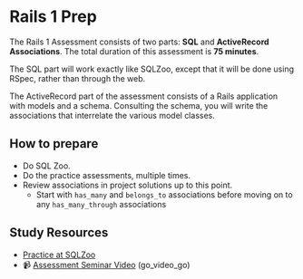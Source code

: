 # Rails 1 Prep

The Rails 1 Assessment consists of two parts: **SQL** and **ActiveRecord
Associations**. The total duration of this assessment is **75 minutes**.

The SQL part will work exactly like SQLZoo, except that it will be done using
RSpec, rather than through the web.

The ActiveRecord part of the assessment consists of a Rails application with
models and a schema. Consulting the schema, you will write the associations that
interrelate the various model classes.

## How to prepare

- Do SQL Zoo.
- Do the practice assessments, multiple times.
- Review associations in project solutions up to this point.
  - Start with `has_many` and `belongs_to` associations before moving on to any
    `has_many_through` associations

## Study Resources

- [Practice at SQLZoo](http://sqlzoo.net/wiki/Main_Page)
- :video_camera: [Assessment Seminar Video](https://vimeo.com/176868244)
  (go_video_go)
